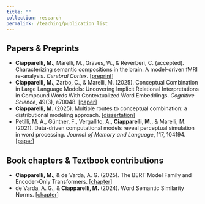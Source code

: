 ```yaml
---
title: ""
collection: research
permalink: /teaching/publication_list
---
```



## Papers & Preprints
*  **Ciapparelli, M.**, Marelli, M., Graves, W., & Reverberi, C. (accepted). Characterizing semantic compositions in the brain: A model-driven fMRI re-analysis. *Cerebral Cortex*.
[[preprint](https://doi.org/10.1101/2025.04.25.650708)]
*  **Ciapparelli, M.**, Zarbo, C., & Marelli, M. (2025). Conceptual Combination in Large Language Models: Uncovering Implicit Relational Interpretations in Compound Words With Contextualized Word Embeddings. *Cognitive Science*, 49(3), e70048.
[[paper](https://doi.org/10.1111/cogs.70048)]
*  **Ciapparelli, M.** (2025). Multiple routes to conceptual combination: a distributional modeling approach.
[[dissertation](https://boa.unimib.it/handle/10281/540841)]
*  Petilli, M. A., Günther, F., Vergallito, A., **Ciapparelli, M.**, & Marelli, M. (2021). Data-driven computational models reveal perceptual simulation in word processing. *Journal of Memory and Language*, 117, 104194.
[[paper](https://doi.org/10.1016/j.jml.2020.104194)]

## Book chapters & Textbook contributions
*  **Ciapparelli, M.**, & de Varda, A. G. (2025). The BERT Model Family and Encoder-Only Transformers.
[[chapter](https://doi.org/10.1016/B978-0-323-95504-1.00507-X)]
*  de Varda, A. G., & **Ciapparelli, M.** (2024). Word Semantic Similarity Norms.
[[chapter](https://doi.org/10.1016/B978-0-323-95504-1.00176-9)]

